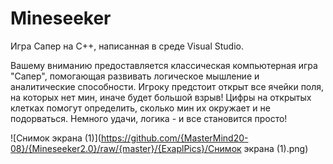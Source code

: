 # Mineseeker

Игра Сапер на С++, написанная в среде Visual Studio.

Вашему вниманию предоставляется классическая компьютерная игра "Сапер", помогающая развивать логическое мышление и аналитические способности. Игроку предстоит открыт все ячейки поля, на которых нет мин, иначе будет большой взрыв! Цифры на открытых клетках помогут определить, сколько мин их окружает и не подорваться. Немного удачи, логика - и все становится просто! 

![Снимок экрана (1)](https://github.com/{MasterMind20-08}/{Mineseeker2.0}/raw/{master}/{ExaplPics}/Снимок экрана (1).png)
